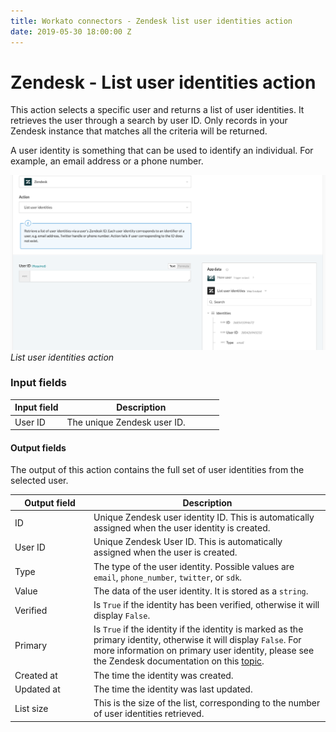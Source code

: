 ```yaml
---
title: Workato connectors - Zendesk list user identities action
date: 2019-05-30 18:00:00 Z
---
```


# Zendesk - List user identities action

This action selects a specific user and returns a list of user identities. It retrieves the user through a search by user ID. Only records in your Zendesk instance that matches all the criteria will be returned.

A user identity is something that can be used to identify an individual. For example, an email address or a phone number.

![List user identities action](/assets/images/connectors/zendesk/list-user-identities-action.png)
*List user identities action*

### Input fields

<table class="unchanged rich-diff-level-one">
  <thead>
    <tr>
        <th width='25%'>Input field</th>
        <th>Description</th>
    </tr>
  </thead>
  <tbody>
    <tr>
      <td>User ID</a></td>
      <td>
        The unique Zendesk user ID.
      </td>
    </tr>
  </tbody>
</table>

#### Output fields

The output of this action contains the full set of user identities from the selected user.

<table class="unchanged rich-diff-level-one">
  <thead>
    <tr>
        <th width='25%'>Output field</th>
        <th>Description</th>
    </tr>
  </thead>
  <tbody>
    <tr>
      <td>ID</td>
      <td>
        Unique Zendesk user identity ID. This is automatically assigned when the user identity is created.
      </td>
    </tr>
    <tr>
      <td>User ID</td>
      <td>
        Unique Zendesk User ID. This is automatically assigned when the user is created.
      </td>
    </tr>
    <tr>
      <td>Type</td>
      <td>
        The type of the user identity. Possible values are <code>email</code>, <code>phone_number</code>, <code>twitter</code>, or <code>sdk</code>.
      </td>
    </tr>
    <tr>
      <td>Value</td>
      <td>
        The data of the user identity. It is stored as a <code>string</code>.
      </td>
    </tr>
    <tr>
      <td>Verified</td>
      <td>
        Is <code>True</code> if the identity has been verified, otherwise it will display <code>False</code>.
      </td>
    </tr>
    <tr>
      <td>Primary</td>
      <td>
        Is <code>True</code> if the identity if the identity is marked as the primary identity, otherwise it will display <code>False</code>. For more information on primary user identity, please see the Zendesk documentation on this <a href="https://developer.zendesk.com/rest_api/docs/support/user_identities#make-identity-primary">topic</a>.
      </td>
    </tr>
    <tr>
      <td>Created at</td>
      <td>
        The time the identity was created.
      </td>
    </tr>
    <tr>
      <td>Updated at</td>
      <td>
        The time the identity was last updated.
      </td>
    </tr>
    <tr>
      <td>List size</td>
      <td>
        This is the size of the list, corresponding to the number of user identities retrieved.
      </td>
    </tr>
  </tbody>
</table>
